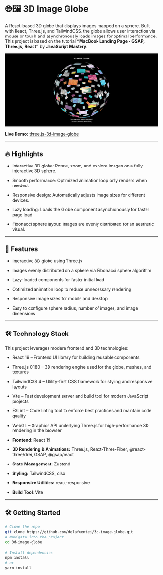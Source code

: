 # 🌐🖼 3D Image Globe

A React-based 3D globe that displays images mapped on a sphere. Built with React, Three.js, and TailwindCSS, the globe allows user interaction via mouse or touch and asynchronously loads images for optimal performance.
This project is based on the tutorial **“MacBook Landing Page - GSAP, Three.js, React”** by **JavaScript Mastery**.

![Landing Page Demo](public/images/app/3d-image-globe.png)

**Live Demo:** [three.js-3d-image-globe](https://3d-image-globe.vercel.app/)

---

## 🔥 Highlights

- Interactive 3D globe: Rotate, zoom, and explore images on a fully interactive 3D sphere.

- Smooth performance: Optimized animation loop only renders when needed.

- Responsive design: Automatically adjusts image sizes for different devices.

- Lazy loading: Loads the Globe component asynchronously for faster page load.

- Fibonacci sphere layout: Images are evenly distributed for an aesthetic visual.

---

## 🚀 Features

- Interactive 3D globe using Three.js

- Images evenly distributed on a sphere via Fibonacci sphere algorithm

- Lazy-loaded components for faster initial load

- Optimized animation loop to reduce unnecessary rendering

- Responsive image sizes for mobile and desktop

- Easy to configure sphere radius, number of images, and image dimensions

---

## 🛠 Technology Stack

This project leverages modern frontend and 3D technologies:

- React 19 – Frontend UI library for building reusable components

- Three.js 0.180 – 3D rendering engine used for the globe, meshes, and textures

- TailwindCSS 4 – Utility-first CSS framework for styling and responsive layouts

- Vite – Fast development server and build tool for modern JavaScript projects

- ESLint – Code linting tool to enforce best practices and maintain code quality

- WebGL – Graphics API underlying Three.js for high-performance 3D rendering in the browser

- **Frontend:** React 19
- **3D Rendering & Animations:** Three.js, React-Three-Fiber, @react-three/drei, GSAP, @gsap/react
- **State Management:** Zustand
- **Styling:** TailwindCSS, clsx
- **Responsive Utilities:** react-responsive
- **Build Tool:** Vite

---

## 🛠️ Getting Started

```bash
# Clone the repo
git clone https://github.com/delafuentej/3d-image-globe.git
# Navigate into the project
cd 3d-image-globe

# Install dependencies
npm install
# or
yarn install

```
